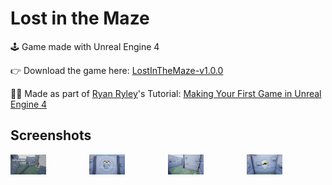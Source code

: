 # Lost in the Maze

🕹 Game made with Unreal Engine 4

👉 Download the game here: [LostInTheMaze-v1.0.0](https://github.com/kevduc/LostInTheMaze/releases/tag/v1.0.0)

👨‍🏫 Made as part of [Ryan Ryley](https://www.youtube.com/channel/UCsS5i15vvUbwfr_1JdRKCAA)'s Tutorial: [Making Your First Game in Unreal Engine 4](https://youtube.com/playlist?list=PL5W17Eb05lJFxSuPkURZLeBcGrlhUnfrB)

## Screenshots
<div style="display:flex">
  <a href="https://github.com/kevduc/LostInTheMaze/raw/main/Screenshots/title-screen.png"><img width="45%" src="https://github.com/kevduc/LostInTheMaze/raw/main/Screenshots/title-screen-Small.png" /></a>
  <a href="https://github.com/kevduc/LostInTheMaze/raw/main/Screenshots/tutorial-door.png"><img width="45%" src="https://github.com/kevduc/LostInTheMaze/raw/main/Screenshots/tutorial-door-Small.png" /></a>
  <a href="https://github.com/kevduc/LostInTheMaze/raw/main/Screenshots/arrow-shooter.png"><img width="45%" src="https://github.com/kevduc/LostInTheMaze/raw/main/Screenshots/arrow-shooter-Small.png" /></a>
  <a href="https://github.com/kevduc/LostInTheMaze/raw/main/Screenshots/tutorial-skull.png"><img width="45%" src="https://github.com/kevduc/LostInTheMaze/raw/main/Screenshots/tutorial-skull-Small.png" /></a>
</div>
